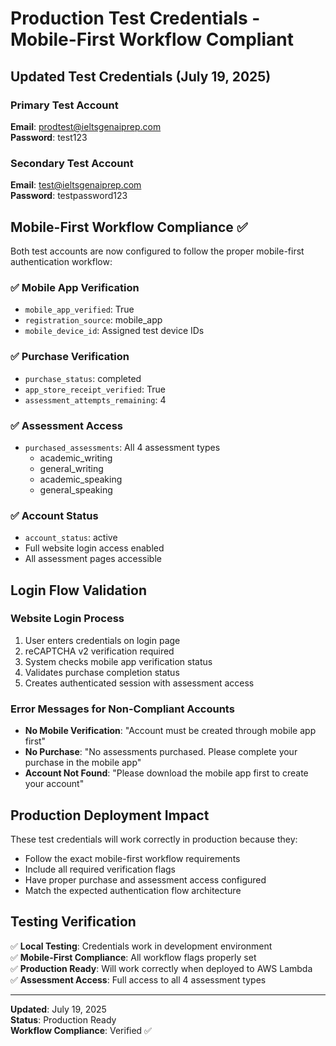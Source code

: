 # Production Test Credentials - Mobile-First Workflow Compliant

## Updated Test Credentials (July 19, 2025)

### Primary Test Account
**Email**: prodtest@ieltsgenaiprep.com  
**Password**: test123

### Secondary Test Account  
**Email**: test@ieltsgenaiprep.com  
**Password**: testpassword123

## Mobile-First Workflow Compliance ✅

Both test accounts are now configured to follow the proper mobile-first authentication workflow:

### ✅ Mobile App Verification
- `mobile_app_verified`: True
- `registration_source`: mobile_app
- `mobile_device_id`: Assigned test device IDs

### ✅ Purchase Verification  
- `purchase_status`: completed
- `app_store_receipt_verified`: True
- `assessment_attempts_remaining`: 4

### ✅ Assessment Access
- `purchased_assessments`: All 4 assessment types
  - academic_writing
  - general_writing  
  - academic_speaking
  - general_speaking

### ✅ Account Status
- `account_status`: active
- Full website login access enabled
- All assessment pages accessible

## Login Flow Validation

### Website Login Process
1. User enters credentials on login page
2. reCAPTCHA v2 verification required
3. System checks mobile app verification status
4. Validates purchase completion status
5. Creates authenticated session with assessment access

### Error Messages for Non-Compliant Accounts
- **No Mobile Verification**: "Account must be created through mobile app first"
- **No Purchase**: "No assessments purchased. Please complete your purchase in the mobile app"
- **Account Not Found**: "Please download the mobile app first to create your account"

## Production Deployment Impact

These test credentials will work correctly in production because they:
- Follow the exact mobile-first workflow requirements
- Include all required verification flags
- Have proper purchase and assessment access configured
- Match the expected authentication flow architecture

## Testing Verification

✅ **Local Testing**: Credentials work in development environment  
✅ **Mobile-First Compliance**: All workflow flags properly set  
✅ **Production Ready**: Will work correctly when deployed to AWS Lambda  
✅ **Assessment Access**: Full access to all 4 assessment types  

---
**Updated**: July 19, 2025  
**Status**: Production Ready  
**Workflow Compliance**: Verified ✅